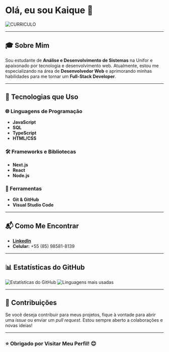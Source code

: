 # Olá, eu sou Kaique 👋

![CURRICULO]([https://github.com/kaiquesousa2005/kaiquesousa2005/blob/main/1099dfe1-591e-426f-a028-4f73884e12cb.jpeg](https://github.com/kaiquesousa2005/kaiquesousa2005/blob/main/Profile%20(14).pdf))

---

## 🎓 Sobre Mim

Sou estudante de **Análise e Desenvolvimento de Sistemas** na Unifor e apaixonado por tecnologia e desenvolvimento web. Atualmente, estou me especializando na área de **Desenvolvedor Web** e aprimorando minhas habilidades para me tornar um **Full-Stack Developer**.

---

## 🚀 Tecnologias que Uso

### 🌐 Linguagens de Programação
- **JavaScript**
- **SQL**
- **TypeScript**
- **HTML/CSS**

### 🛠️ Frameworks e Bibliotecas
- **Next.js**
- **React**
- **Node.js**

### 🔧 Ferramentas
- **Git & GitHub**
- **Visual Studio Code**

---

## 📬 Como Me Encontrar

- **[LinkedIn](https://www.linkedin.com/in/kaique-marlon-93a7ba272/)**
- **Celular:** +55 (85) 98581-8139

---

## 📊 Estatísticas do GitHub

![Estatísticas do GitHub](https://github-readme-stats.vercel.app/api?username=kaiquesousa2005&show_icons=true&theme=radical)
![Linguagens mais usadas](https://github-readme-stats.vercel.app/api/top-langs/?username=kaiquesousa2005&theme=radical)

---

## 🤝 Contribuições

Se você deseja contribuir para meus projetos, fique à vontade para abrir uma *issue* ou enviar um *pull request*. Estou sempre aberto a colaborações e novas ideias!

---

### ⭐️ Obrigado por Visitar Meu Perfil! 😊
